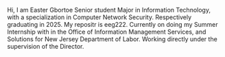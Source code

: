 Hi, I am Easter Gbortoe 
Senior student Major in Information Technology, with a specialization in Computer Network Security. 
Respectively graduating in 2025. 
My repositr is eeg222.
Currently on doing my Summer Internship with in the Office of Information Management Services, and Solutions for New Jersey Department of Labor.
Working directly under the supervision of the Director. 
